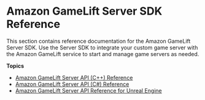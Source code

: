 # Amazon GameLift Server SDK Reference<a name="reference-serversdk"></a>

This section contains reference documentation for the Amazon GameLift Server SDK\. Use the Server SDK to integrate your custom game server with the Amazon GameLift service to start and manage game servers as needed\.

**Topics**
+ [Amazon GameLift Server API \(C\+\+\) Reference](integration-server-sdk-cpp-ref.md)
+ [Amazon GameLift Server API \(C\#\) Reference](integration-server-sdk-csharp-ref.md)
+ [Amazon GameLift Server API Reference for Unreal Engine](integration-server-sdk-unreal-ref.md)